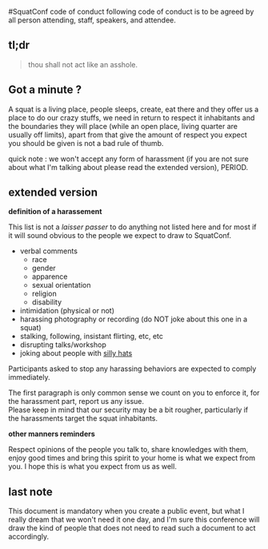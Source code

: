 #SquatConf code of conduct
following code of conduct is to be agreed by all person attending, staff, speakers, and attendee.

## tl;dr

> thou shall not act like an asshole. 

## Got a minute ?
A squat is a living place, people sleeps, create, eat there and they offer us a place to do our crazy stuffs, we need in return to respect it inhabitants and the boundaries they will place (while an open place, living quarter are usually off limits), apart from that give the amount of respect you expect you should be given is not a bad rule of thumb.

quick note : we won't accept any form of harassment (if you are not sure about what I'm talking about please read the extended version), PERIOD.

## extended version

**definition of a harassement**

This list is not a *laisser passer* to do anything not listed here and for most if it will sound obvious to the people we expect to draw to SquatConf.  

- verbal comments 
	- race
	- gender
	- apparence
	- sexual orientation
	- religion
	- disability
- intimidation (physical or not)
- harassing photography or recording (do NOT joke about this one in a squat)
- stalking, following, insistant flirting, etc, etc
- disrupting talks/workshop
- joking about people with [silly hats](http://media.tumblr.com/tumblr_lbw3wd1K9Y1qbj9bf.gif)

Participants asked to stop any harassing behaviors are expected to comply immediately.

The first paragraph is only common sense we count on you to enforce it, for the harassment part, report us any issue.  
Please keep in mind that our security may be a bit rougher, particularly if the harassments target the squat inhabitants.

**other manners reminders**

Respect opinions of the people you talk to, share knowledges with them, enjoy good times and bring this spirit to your home is what we expect from you. I hope this is what you expect from us as well. 

## last note

This document is mandatory when you create a public event, but what I really dream that we won't need it one day, and I'm sure this conference will draw the kind of people that does not need to read such a document to act accordingly. 